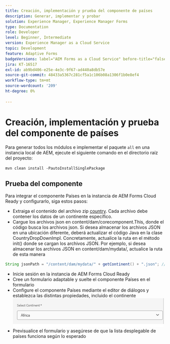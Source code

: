 ```yaml
---
title: Creación, implementación y prueba del componente de países
description: Generar, implementar y probar
solution: Experience Manager, Experience Manager Forms
type: Documentation
role: Developer
level: Beginner, Intermediate
version: Experience Manager as a Cloud Service
topic: Development
feature: Adaptive Forms
badgeVersions: label="AEM Forms as a Cloud Service" before-title="false"
jira: KT-16517
exl-id: ab9bd406-e25e-4e3c-9f67-ad440a8db57e
source-git-commit: 48433a5367c281cf5a1c106b08a1306f1b0e8ef4
workflow-type: tm+mt
source-wordcount: '209'
ht-degree: 0%

---
```


# Creación, implementación y prueba del componente de países

Para generar todos los módulos e implementar el paquete `all` en una instancia local de AEM, ejecute el siguiente comando en el directorio raíz del proyecto:

```mvn clean install -PautoInstallSinglePackage```

## Prueba del componente

Para integrar el componente Países en la instancia de AEM Forms Cloud Ready y configurarlo, siga estos pasos:

* Extraiga el contenido del archivo zip [country](assets/countries.zip). Cada archivo debe contener los datos de un continente específico.
* Cargue los archivos json en content/dam/corecomponent.This, donde el código busca los archivos json. Si desea almacenar los archivos JSON en una ubicación diferente, deberá actualizar el código Java en la clase CountryDropDownImpl. Concretamente, actualice la ruta en el método init() donde se cargan los archivos JSON. Por ejemplo, si desea almacenar los archivos JSON en content/dam/mydata/, actualice la ruta de esta manera

```java
String jsonPath = "/content/dam/mydata/" + getContinent() + ".json"; // Update path accordingly
```

* Inicie sesión en la instancia de AEM Forms Cloud Ready
* Cree un formulario adaptable y suelte el componente Países en el formulario
* Configure el componente Países mediante el editor de diálogos y establezca las distintas propiedades, incluido el continente
  ![contenido](assets/select-continent.png)
* Previsualice el formulario y asegúrese de que la lista desplegable de países funciona según lo esperado
